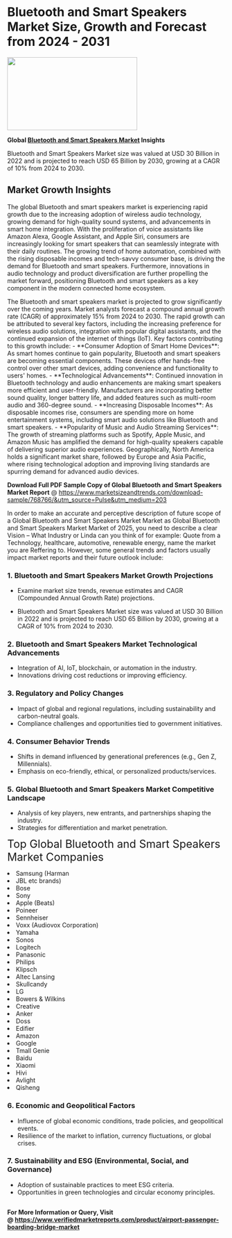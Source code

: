 <H1>Bluetooth and Smart Speakers Market Size, Growth and Forecast from 2024 - 2031</H1><img class="aligncenter size-medium wp-image-584254" src="https://thirdeyenews.in/wp-content/uploads/2024/09/Global-Market-Research-300x168.jpeg" alt="" width="300" height="168" /><p><strong>Global&nbsp;<a href="https://www.marketsizeandtrends.com/download-sample/768766/&amp;utm_source=Pulse&amp;utm_medium=203">Bluetooth and Smart Speakers Market</a> Insights</strong></p><p>Bluetooth and Smart Speakers Market size was valued at USD 30 Billion in 2022 and is projected to reach USD 65 Billion by 2030, growing at a CAGR of 10% from 2024 to 2030.</p><p><h2>Market Growth Insights</h2> <p>The global Bluetooth and smart speakers market is experiencing rapid growth due to the increasing adoption of wireless audio technology, growing demand for high-quality sound systems, and advancements in smart home integration. With the proliferation of voice assistants like Amazon Alexa, Google Assistant, and Apple Siri, consumers are increasingly looking for smart speakers that can seamlessly integrate with their daily routines. The growing trend of home automation, combined with the rising disposable incomes and tech-savvy consumer base, is driving the demand for Bluetooth and smart speakers. Furthermore, innovations in audio technology and product diversification are further propelling the market forward, positioning Bluetooth and smart speakers as a key component in the modern connected home ecosystem. </p> <p>The Bluetooth and smart speakers market is projected to grow significantly over the coming years. Market analysts forecast a compound annual growth rate (CAGR) of approximately 15% from 2024 to 2030. The rapid growth can be attributed to several key factors, including the increasing preference for wireless audio solutions, integration with popular digital assistants, and the continued expansion of the internet of things (IoT). Key factors contributing to this growth include: - **Consumer Adoption of Smart Home Devices**: As smart homes continue to gain popularity, Bluetooth and smart speakers are becoming essential components. These devices offer hands-free control over other smart devices, adding convenience and functionality to users' homes. - **Technological Advancements**: Continued innovation in Bluetooth technology and audio enhancements are making smart speakers more efficient and user-friendly. Manufacturers are incorporating better sound quality, longer battery life, and added features such as multi-room audio and 360-degree sound. - **Increasing Disposable Incomes**: As disposable incomes rise, consumers are spending more on home entertainment systems, including smart audio solutions like Bluetooth and smart speakers. - **Popularity of Music and Audio Streaming Services**: The growth of streaming platforms such as Spotify, Apple Music, and Amazon Music has amplified the demand for high-quality speakers capable of delivering superior audio experiences. Geographically, North America holds a significant market share, followed by Europe and Asia Pacific, where rising technological adoption and improving living standards are spurring demand for advanced audio devices. </p><p><span class=""><strong>Download Full PDF Sample Copy of Global Bluetooth and Smart Speakers Market Report</strong> @ <a href="https://www.marketsizeandtrends.com/download-sample/768766/&amp;utm_source=Pulse&amp;utm_medium=203" target="_blank">https://www.marketsizeandtrends.com/download-sample/768766/&amp;utm_source=Pulse&amp;utm_medium=203</a></span></p><p>In order to make an accurate and perceptive description of future scope of a Global&nbsp;Bluetooth and Smart Speakers Market Market as Global&nbsp;Bluetooth and Smart Speakers Market Market of 2025, you need to describe a clear Vision &ndash; What Industry or Linda can you think of for example: Quote from a Technology, healthcare, automotive, renewable energy, name the market you are Reffering to. However, some general trends and factors usually impact market reports and their future outlook include:</p><h3>1.&nbsp;<strong>Bluetooth and Smart Speakers Market Growth Projections</strong></h3><ul><li>Examine market size trends, revenue estimates and CAGR (Compounded Annual Growth Rate) projections.</li><li><p>Bluetooth and Smart Speakers Market size was valued at USD 30 Billion in 2022 and is projected to reach USD 65 Billion by 2030, growing at a CAGR of 10% from 2024 to 2030.</p></li></ul><h3>2.&nbsp;<strong>Bluetooth and Smart Speakers Market Technological Advancements</strong></h3><ul><li>Integration of AI, IoT, blockchain, or automation in the industry.</li><li>Innovations driving cost reductions or improving efficiency.</li></ul><h3>3.&nbsp;<strong>Regulatory and Policy Changes</strong></h3><ul><li>Impact of global and regional regulations, including sustainability and carbon-neutral goals.</li><li>Compliance challenges and opportunities tied to government initiatives.</li></ul><h3>4.&nbsp;<strong>Consumer Behavior Trends</strong></h3><ul><li>Shifts in demand influenced by generational preferences (e.g., Gen Z, Millennials).</li><li>Emphasis on eco-friendly, ethical, or personalized products/services.</li></ul><h3>5.&nbsp;<strong>Global Bluetooth and Smart Speakers Market Competitive Landscape</strong></h3><ul><li>Analysis of key players, new entrants, and partnerships shaping the industry.</li><li>Strategies for differentiation and market penetration.</li></ul><p data-pm-slice="1 1 []"><span style="color: inherit; font-family: inherit; font-size: 25px;">Top Global Bluetooth and Smart Speakers Market Companies</span></p><div class="" data-test-id=""><p><li>Samsung (Harman</li><li> JBL etc brands)</li><li> Bose</li><li> Sony</li><li> Apple (Beats)</li><li> Poineer</li><li> Sennheiser</li><li> Voxx (Audiovox Corporation)</li><li> Yamaha</li><li> Sonos</li><li> Logitech</li><li> Panasonic</li><li> Philips</li><li> Klipsch</li><li> Altec Lansing</li><li> Skullcandy</li><li> LG</li><li> Bowers & Wilkins</li><li> Creative</li><li> Anker</li><li> Doss</li><li> Edifier</li><li> Amazon</li><li> Google</li><li> Tmall Genie</li><li> Baidu</li><li> Xiaomi</li><li> Hivi</li><li> Avlight</li><li> Qisheng</li></p></div><h3>6.&nbsp;<strong>Economic and Geopolitical Factors</strong></h3><ul><li>Influence of global economic conditions, trade policies, and geopolitical events.</li><li>Resilience of the market to inflation, currency fluctuations, or global crises.</li></ul><h3>7.&nbsp;<strong>Sustainability and ESG (Environmental, Social, and Governance)</strong></h3><ul><li>Adoption of sustainable practices to meet ESG criteria.</li><li>Opportunities in green technologies and circular economy principles.</li></ul><h2><strong style="font-size: 14px;">For More Information or Query, Visit @&nbsp;</strong><a style="background-color: #ffffff; font-size: 14px;" href="https://www.marketsizeandtrends.com/report/bluetooth-and-smart-speakers-market/" target="_blank">https://www.verifiedmarketreports.com/product/airport-passenger-boarding-bridge-market</a></h2>
